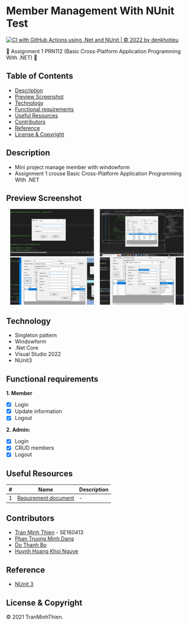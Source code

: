 # Member Management With NUnit Test

[![CI with GitHub Actions using .Net and NUnit | © 2022 by denkhotieu](https://github.com/denkhotieu/software-testing-with-nunit/actions/workflows/dotnet.yml/badge.svg?branch=main)](https://github.com/denkhotieu/software-testing-with-nunit/actions/workflows/dotnet.yml)

:wave: Assignment 1 PRN112 (Basic Cross-Platform Application Programming With .NET) :wave:

## Table of Contents
- [Description](#description)
- [Preview Screenshot](#preview-screenshot)
- [Technology](#technology)
- [Functional requirements](#functional-requirements)
- [Useful Resources](#useful-resources)
- [Contributors](#contributors)
- [Reference](#reference)
- [License & Copyright](#license--copyright)

## Description
- Mini project manage member with windowform 
- Assignment 1 crouse Basic Cross-Platform Application Programming With .NET

## Preview Screenshot

<div align="center">
  
  <img src="./Images/login.jpg" alt="Home" width="45%"></img> &nbsp;&nbsp; 
  <img src="./Images/manager.jpg" alt="Manager" width="45%"></img> &nbsp;&nbsp; 
  <img src="./Images/new.jpg" alt="Admin Post List" width="45%"></img> &nbsp;&nbsp;
  <img src="./Images/update.jpg" alt="Checkout" width="45%"></img> &nbsp;&nbsp;
  
</div>
  
## Technology
  - Singleton pattern
  - Windowform
  - .Net Core 
  - Visual Studio 2022
  - NUnit3

## Functional requirements

**1. Member**
- [x] Login
- [x] Update information
- [x] Logout

**2. Admin:**
- [x] Login
- [x] CRUD members
- [x] Logout

## Useful Resources

#| Name | Description
-| ---- | -----------
1| [Requirement document](https://github.com/denkhotieu/software-testing-with-nunit/blob/main/Assignment_01_MemberManagement.pdf) | -



## Contributors
- [Tran Minh Thien](https://github.com/Denkhotieu) - SE160413 
- [Phan Truong Minh Dang](#)  
- [Do Thanh Bo](#)  
- [Huynh Hoang Khoi Nguye](#)  


## Reference

- [NUnit 3 ](https://docs.nunit.org/index.html)

## License & Copyright
&copy; 2021 TranMinhThien.

